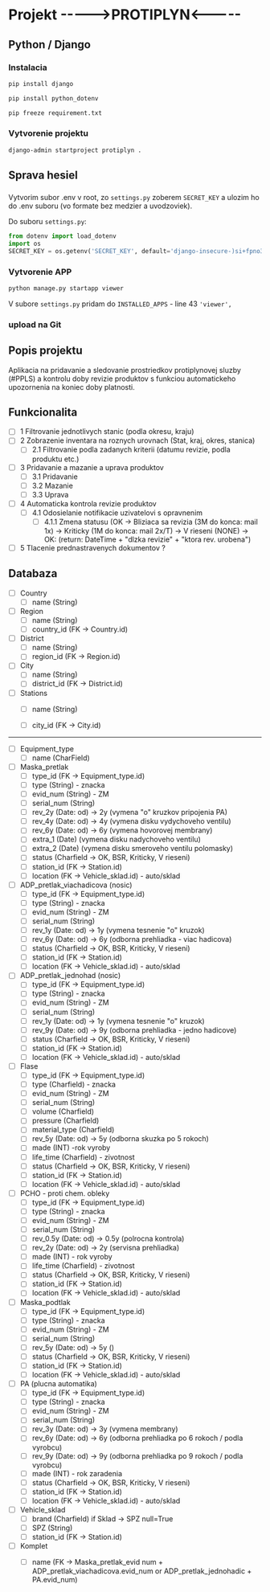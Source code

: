 # Projekt ----->PROTIPLYN<-----

## Python / Django

### Instalacia
```bash
pip install django
```
```bash
pip install python_dotenv
```
```bash
pip freeze requirement.txt
```
### Vytvorenie projektu
```bash
django-admin startproject protiplyn .
```
## Sprava hesiel
### 
Vytvorim subor .env v root, zo `settings.py` zoberem `SECRET_KEY` a ulozim 
ho do .env suboru (vo formate bez medzier a uvodzoviek). 

Do suboru `settings.py`:
```python
from dotenv import load_dotenv
import os
SECRET_KEY = os.getenv('SECRET_KEY', default='django-insecure-)si+fpno3#)=7__vx-4%ni^&n1wvaz9bju1e+s8*i!e9qt!@f)')
```
### Vytvorenie APP
```bash
python manage.py startapp viewer
```
V subore `settings.py` pridam do `INSTALLED_APPS` - line 43 `'viewer',`

### upload na Git


## Popis projektu
Aplikacia na pridavanie a sledovanie prostriedkov protiplynovej sluzby (#PPLS) a kontrolu
doby revizie produktov s funkciou automatickeho upozornenia na koniec doby platnosti.

## Funkcionalita

- [ ] 1 Filtrovanie jednotlivych stanic (podla okresu, kraju)
- [ ] 2 Zobrazenie inventara na roznych urovnach (Stat, kraj, okres, stanica)
  - [ ] 2.1 Filtrovanie podla zadanych kriterii (datumu revizie, podla produktu etc.)
- [ ] 3 Pridavanie a mazanie a uprava produktov
  - [ ] 3.1 Pridavanie
  - [ ] 3.2 Mazanie
  - [ ] 3.3 Uprava
- [ ] 4 Automaticka kontrola revizie produktov
  - [ ] 4.1 Odosielanie notifikacie uzivatelovi s opravnenim
    - [ ] 4.1.1 Zmena statusu (OK -> Bliziaca sa revizia (3M do konca: mail 1x) -> Kriticky (1M do konca: mail 2x/T) -> V rieseni (NONE) -> OK: (return: DateTime + "dlzka revizie" + "ktora rev. urobena")
- [ ] 5 Tlacenie prednastravenych dokumentov ?

## Databaza

- [ ] Country
  - [ ] name (String)

- [ ] Region 
  - [ ] name (String)
  - [ ] country_id (FK -> Country.id)

- [ ] District
  - [ ] name (String)
  - [ ] region_id (FK -> Region.id)

- [ ] City
  - [ ] name (String)
  - [ ] district_id (FK -> District.id)

- [ ] Stations 
  - [ ] name (String)
  - [ ] city_id (FK -> City.id)
  

------

- [ ] Equipment_type  
  - [ ] name (CharField)

- [ ] Maska_pretlak
  - [ ] type_id (FK -> Equipment_type.id)
  - [ ] type (String) - znacka
  - [ ] evid_num (String) - ZM
  - [ ] serial_num (String)
  - [ ] rev_2y (Date: od) -> 2y (vymena "o" kruzkov pripojenia PA)
  - [ ] rev_4y (Date: od) -> 4y (vymena disku vydychoveho ventilu)
  - [ ] rev_6y (Date: od) -> 6y (vymena hovorovej membrany)
  - [ ] extra_1 (Date) (vymena disku nadychoveho ventilu)
  - [ ] extra_2 (Date) (vymena disku smeroveho ventilu polomasky)
  - [ ] status (Charfield -> OK, BSR, Kriticky, V rieseni)
  - [ ] station_id (FK -> Station.id)
  - [ ] location (FK -> Vehicle_sklad.id) - auto/sklad

- [ ] ADP_pretlak_viachadicova (nosic)
  - [ ] type_id (FK -> Equipment_type.id)
  - [ ] type (String) - znacka
  - [ ] evid_num (String) - ZM
  - [ ] serial_num (String)
  - [ ] rev_1y (Date: od) -> 1y (vymena tesnenie "o" kruzok)
  - [ ] rev_6y (Date: od) -> 6y (odborna prehliadka - viac hadicova)
  - [ ] status (Charfield -> OK, BSR, Kriticky, V rieseni)
  - [ ] station_id (FK -> Station.id)
  - [ ] location (FK -> Vehicle_sklad.id) - auto/sklad

- [ ] ADP_pretlak_jednohad (nosic)
  - [ ] type_id (FK -> Equipment_type.id)
  - [ ] type (String) - znacka
  - [ ] evid_num (String) - ZM
  - [ ] serial_num (String)
  - [ ] rev_1y (Date: od) -> 1y (vymena tesnenie "o" kruzok)
  - [ ] rev_9y (Date: od) -> 9y (odborna prehliadka - jedno hadicove)
  - [ ] status (Charfield -> OK, BSR, Kriticky, V rieseni)
  - [ ] station_id (FK -> Station.id)
  - [ ] location (FK -> Vehicle_sklad.id) - auto/sklad

- [ ] Flase
  - [ ] type_id (FK -> Equipment_type.id)
  - [ ] type (Charfield) - znacka
  - [ ] evid_num (String) - ZM
  - [ ] serial_num (String)
  - [ ] volume (Charfield)
  - [ ] pressure (Charfield)
  - [ ] material_type (Charfield)
  - [ ] rev_5y (Date: od) -> 5y (odborna skuzka po 5 rokoch)
  - [ ] made (INT) -rok vyroby
  - [ ] life_time (Charfield) - zivotnost
  - [ ] status (Charfield -> OK, BSR, Kriticky, V rieseni)
  - [ ] station_id (FK -> Station.id)
  - [ ] location (FK -> Vehicle_sklad.id) - auto/sklad

- [ ] PCHO - proti chem. obleky
  - [ ] type_id (FK -> Equipment_type.id)
  - [ ] type (String) - znacka
  - [ ] evid_num (String) - ZM
  - [ ] serial_num (String)
  - [ ] rev_0.5y (Date: od) -> 0.5y (polrocna kontrola)
  - [ ] rev_2y (Date: od) -> 2y (servisna prehliadka)
  - [ ] made (INT) - rok vyroby
  - [ ] life_time (Charfield) - zivotnost
  - [ ] status (Charfield -> OK, BSR, Kriticky, V rieseni)
  - [ ] station_id (FK -> Station.id)
  - [ ] location (FK -> Vehicle_sklad.id) - auto/sklad

- [ ] Maska_podtlak
  - [ ] type_id (FK -> Equipment_type.id)
  - [ ] type (String) - znacka
  - [ ] evid_num (String) - ZM
  - [ ] serial_num (String)
  - [ ] rev_5y (Date: od) -> 5y ()
  - [ ] status (Charfield -> OK, BSR, Kriticky, V rieseni)
  - [ ] station_id (FK -> Station.id)
  - [ ] location (FK -> Vehicle_sklad.id) - auto/sklad

- [ ] PA (plucna automatika)
  - [ ] type_id (FK -> Equipment_type.id)
  - [ ] type (String) - znacka
  - [ ] evid_num (String) - ZM
  - [ ] serial_num (String)
  - [ ] rev_3y (Date: od) -> 3y (vymena membrany)
  - [ ] rev_6y (Date: od) -> 6y (odborna prehliadka po 6 rokoch / podla vyrobcu)
  - [ ] rev_9y (Date: od) -> 9y (odborna prehliadka po 9 rokoch / podla vyrobcu)
  - [ ] made (INT) - rok zaradenia
  - [ ] status (Charfield -> OK, BSR, Kriticky, V rieseni)
  - [ ] station_id (FK -> Station.id)
  - [ ] location (FK -> Vehicle_sklad.id) - auto/sklad

- [ ] Vehicle_sklad
  - [ ] brand (Charfield) if Sklad -> SPZ null=True
  - [ ] SPZ (String)
  - [ ] station_id (FK -> Station.id)

- [ ] Komplet
  - [ ] name (FK -> Maska_pretlak_evid num + ADP_pretlak_viachadicova.evid_num or ADP_pretlak_jednohadic + PA.evid_num)











